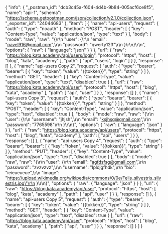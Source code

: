 {
	"info": {
		"_postman_id": "dcb3c45a-f604-4d4b-9b84-005acf6ce8f5",
		"name": "api-1",
		"schema": "https://schema.getpostman.com/json/collection/v2.1.0/collection.json",
		"_exporter_id": "24044683"
	},
	"item": [
		{
			"name": "api-users",
			"request": {
				"auth": {
					"type": "noauth"
				},
				"method": "POST",
				"header": [
					{
						"key": "Content-Type",
						"value": "application/json",
						"type": "text"
					}
				],
				"body": {
					"mode": "raw",
					"raw": "{\r\n  \"user\": {\r\n    \"email\": \"pavel916@gmail.com\",\r\n    \"password\": \"qwerty123\"\r\n  }\r\n}\r\n",
					"options": {
						"raw": {
							"language": "json"
						}
					}
				},
				"url": {
					"raw": "https://blog.kata.academy/api/users/login",
					"protocol": "https",
					"host": [
						"blog",
						"kata",
						"academy"
					],
					"path": [
						"api",
						"users",
						"login"
					]
				}
			},
			"response": []
		},
		{
			"name": "api-users Copy 2",
			"request": {
				"auth": {
					"type": "bearer",
					"bearer": [
						{
							"key": "token",
							"value": "{{tokken}}",
							"type": "string"
						}
					]
				},
				"method": "GET",
				"header": [
					{
						"key": "Content-Type",
						"value": "application/json",
						"type": "text",
						"disabled": true
					}
				],
				"url": {
					"raw": "https://blog.kata.academy/api/user",
					"protocol": "https",
					"host": [
						"blog",
						"kata",
						"academy"
					],
					"path": [
						"api",
						"user"
					]
				}
			},
			"response": []
		},
		{
			"name": "api-users Copy 3",
			"request": {
				"auth": {
					"type": "bearer",
					"bearer": [
						{
							"key": "token",
							"value": "{{tokken}}",
							"type": "string"
						}
					]
				},
				"method": "POST",
				"header": [
					{
						"key": "Content-Type",
						"value": "application/json",
						"type": "text",
						"disabled": true
					}
				],
				"body": {
					"mode": "raw",
					"raw": "{\r\n  \"user\": {\r\n    \"username\": \"jhjsh\",\r\n    \"email\": \"ksjhsg@gmail.com\",\r\n    \"password\": \"7765598\"\r\n  }\r\n}",
					"options": {
						"raw": {
							"language": "json"
						}
					}
				},
				"url": {
					"raw": "https://blog.kata.academy/api/users",
					"protocol": "https",
					"host": [
						"blog",
						"kata",
						"academy"
					],
					"path": [
						"api",
						"users"
					]
				}
			},
			"response": []
		},
		{
			"name": "api-users Copy 4",
			"request": {
				"auth": {
					"type": "bearer",
					"bearer": [
						{
							"key": "token",
							"value": "{{tokken}}",
							"type": "string"
						}
					]
				},
				"method": "PUT",
				"header": [
					{
						"key": "Content-Type",
						"value": "application/json",
						"type": "text",
						"disabled": true
					}
				],
				"body": {
					"mode": "raw",
					"raw": "{\r\n  \"user\": {\r\n    \"email\": \"agfdsfsg@gmail.com\",\r\n    \"password\": \"zvzvzvz\",\r\n    \"username\": \"lpldjgfhdk\",\r\n    \"bio\": \"ieieueueue\",\r\n    \"image\": \"https://upload.wikimedia.org/wikipedia/commons/0/0e/Felis_silvestris_silvestris.jpg\"\r\n  }\r\n}",
					"options": {
						"raw": {
							"language": "json"
						}
					}
				},
				"url": {
					"raw": "https://blog.kata.academy/api/user",
					"protocol": "https",
					"host": [
						"blog",
						"kata",
						"academy"
					],
					"path": [
						"api",
						"user"
					]
				}
			},
			"response": []
		},
		{
			"name": "api-users Copy 5",
			"request": {
				"auth": {
					"type": "bearer",
					"bearer": [
						{
							"key": "token",
							"value": "{{tokken}}",
							"type": "string"
						}
					]
				},
				"method": "GET",
				"header": [
					{
						"key": "Content-Type",
						"value": "application/json",
						"type": "text",
						"disabled": true
					}
				],
				"url": {
					"raw": "https://blog.kata.academy/api/user",
					"protocol": "https",
					"host": [
						"blog",
						"kata",
						"academy"
					],
					"path": [
						"api",
						"user"
					]
				}
			},
			"response": []
		}
	]
}